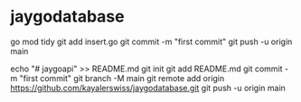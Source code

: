# jaygodatabase


go mod tidy 
git add insert.go
git commit -m "first commit"
git push -u origin main


echo "# jaygoapi" >> README.md
git init
git add README.md
git commit -m "first commit"
git branch -M main
git remote add origin https://github.com/kayalerswiss/jaygodatabase.git
git push -u origin main
